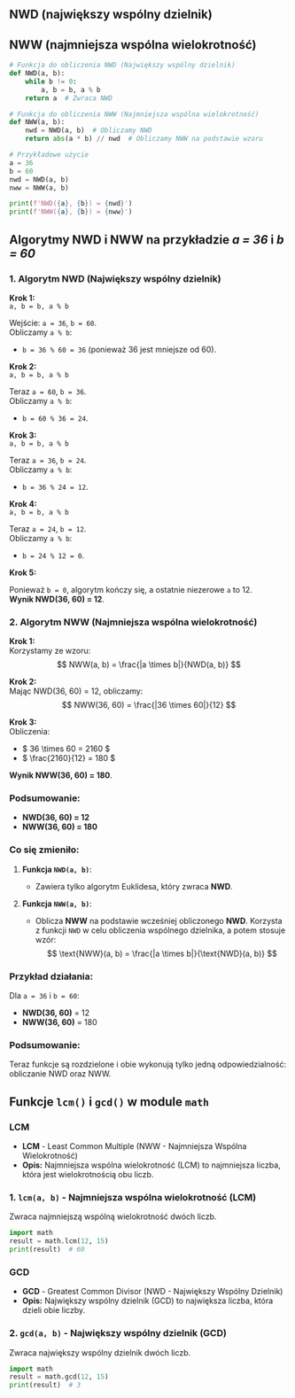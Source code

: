 ## NWD (największy wspólny dzielnik) 
## NWW (najmniejsza wspólna wielokrotność)


```python
# Funkcja do obliczenia NWD (Największy wspólny dzielnik)
def NWD(a, b):
    while b != 0:
        a, b = b, a % b
    return a  # Zwraca NWD

# Funkcja do obliczenia NWW (Najmniejsza wspólna wielokrotność)
def NWW(a, b):
    nwd = NWD(a, b)  # Obliczamy NWD
    return abs(a * b) // nwd  # Obliczamy NWW na podstawie wzoru

# Przykładowe użycie
a = 36
b = 60
nwd = NWD(a, b)
nww = NWW(a, b)

print(f'NWD({a}, {b}) = {nwd}')
print(f'NWW({a}, {b}) = {nww}')
```

## Algorytmy NWD i NWW na przykładzie _a = 36_ i _b = 60_

### 1. Algorytm NWD (Największy wspólny dzielnik)

**Krok 1:**  
`a, b = b, a % b`

Wejście: `a = 36`, `b = 60`.  
Obliczamy `a % b`:
- `b = 36 % 60 = 36` (ponieważ 36 jest mniejsze od 60).

**Krok 2:**  
`a, b = b, a % b`

Teraz `a = 60`, `b = 36`.  
Obliczamy `a % b`:
- `b = 60 % 36 = 24`.

**Krok 3:**  
`a, b = b, a % b`

Teraz `a = 36`, `b = 24`.  
Obliczamy `a % b`:
- `b = 36 % 24 = 12`.

**Krok 4:**  
`a, b = b, a % b`

Teraz `a = 24`, `b = 12`.  
Obliczamy `a % b`:
- `b = 24 % 12 = 0`.

**Krok 5:**  

Ponieważ `b = 0`, algorytm kończy się, a ostatnie niezerowe `a` to 12.  
**Wynik NWD(36, 60) = 12**.

### 2. Algorytm NWW (Najmniejsza wspólna wielokrotność)

**Krok 1:**  
Korzystamy ze wzoru:  
$$ NWW(a, b) = \frac{|a \times b|}{NWD(a, b)} $$

**Krok 2:**  
Mając NWD(36, 60) = 12, obliczamy:
$$ NWW(36, 60) = \frac{|36 \times 60|}{12} $$

**Krok 3:**  
Obliczenia:
- $ 36 \times 60 = 2160 $
- $ \frac{2160}{12} = 180 $

**Wynik NWW(36, 60) = 180**.

### Podsumowanie:

- **NWD(36, 60) = 12**
- **NWW(36, 60) = 180**



### Co się zmieniło:
1. **Funkcja `NWD(a, b)`**:
   - Zawiera tylko algorytm Euklidesa, który zwraca **NWD**.
   
2. **Funkcja `NWW(a, b)`**:
   - Oblicza **NWW** na podstawie wcześniej obliczonego **NWD**. Korzysta z funkcji `NWD` w celu obliczenia wspólnego dzielnika, a potem stosuje wzór:  
   $$
   \text{NWW}(a, b) = \frac{|a \times b|}{\text{NWD}(a, b)}
   $$

### Przykład działania:
Dla `a = 36` i `b = 60`:
- **NWD(36, 60)** = 12
- **NWW(36, 60)** = 180

### Podsumowanie:
Teraz funkcje są rozdzielone i obie wykonują tylko jedną odpowiedzialność: obliczanie NWD oraz NWW.


## Funkcje `lcm()` i `gcd()` w module `math`
### LCM
- **LCM** - Least Common Multiple (NWW - Najmniejsza Wspólna Wielokrotność)
- **Opis:** Najmniejsza wspólna wielokrotność (LCM) to najmniejsza liczba, która jest wielokrotnością obu liczb.

### 1. **`lcm(a, b)`** - Najmniejsza wspólna wielokrotność (LCM)
Zwraca najmniejszą wspólną wielokrotność dwóch liczb.

```python
import math
result = math.lcm(12, 15)
print(result)  # 60
```

### GCD
- **GCD** - Greatest Common Divisor (NWD - Największy Wspólny Dzielnik)
- **Opis:** Największy wspólny dzielnik (GCD) to największa liczba, która dzieli obie liczby.

### 2. **`gcd(a, b)`** - Największy wspólny dzielnik (GCD)
Zwraca największy wspólny dzielnik dwóch liczb.

```python
import math
result = math.gcd(12, 15)
print(result)  # 3
```



